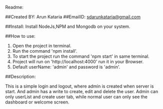Readme: 

##Created BY: Arun Kataria
##EmailID: sdarunkataria@gmail.com

##Install:
 Install NodeJs,NPM and Mongodb on your system.

##How to use:
	
1) Open the project in terminal.
2) Run the command 'npm install'.
3) To start the project run the command 'npm start' in same terminal.
4) Project will run on 'http://localhost:4000' run it in your Browser.
5) Default userName: 'admin' and password is 'admin'.

##Description:

This is a simple login and logout, where admin is created when server is start. And admin has a write to create, edit and delete the user. Admin can only userList and create user tab, while normal user can only see the dashboard or welcome screen.
